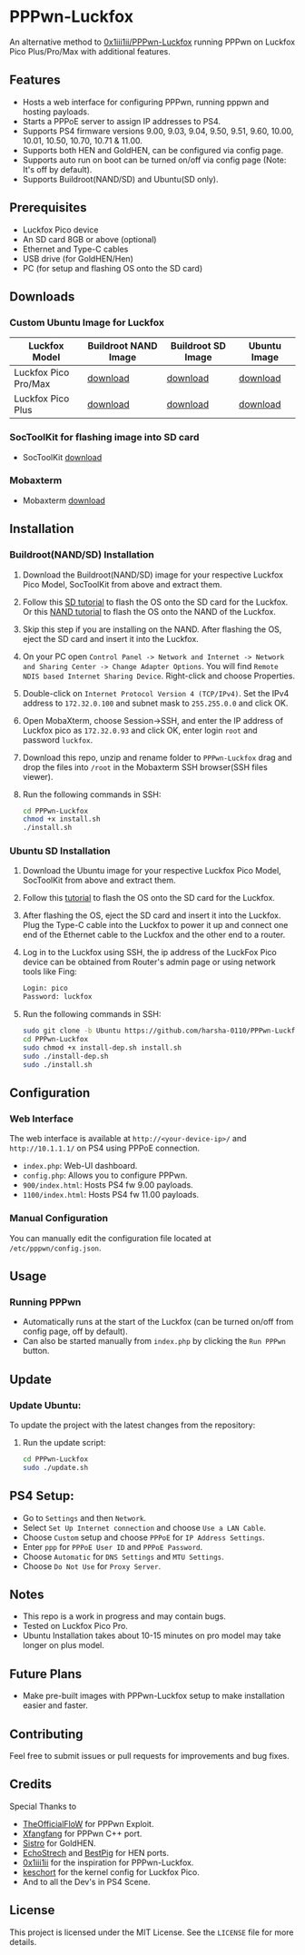 # PPPwn-Luckfox
An alternative method to [0x1iii1ii/PPPwn-Luckfox](https://github.com/0x1iii1ii/PPPwn-Luckfox) running PPPwn on Luckfox Pico Plus/Pro/Max with additional features.

## Features
- Hosts a web interface for configuring PPPwn, running pppwn and hosting payloads.
- Starts a PPPoE server to assign IP addresses to PS4.
- Supports PS4 firmware versions 9.00, 9.03, 9.04, 9.50, 9.51, 9.60, 10.00, 10.01, 10.50, 10.70, 10.71 & 11.00.
- Supports both HEN and GoldHEN, can be configured via config page.
- Supports auto run on boot can be turned on/off via config page (Note: It's off by default).
- Supports Buildroot(NAND/SD) and Ubuntu(SD only).

## Prerequisites
- Luckfox Pico device
- An SD card 8GB or above (optional)
- Ethernet and Type-C cables
- USB drive (for GoldHEN/Hen)
- PC (for setup and flashing OS onto the SD card)

## Downloads
   ### Custom Ubuntu Image for Luckfox
   Luckfox Model | Buildroot NAND Image | Buildroot SD Image | Ubuntu Image
   ------------- | ------------- | ------------- | -------------
   Luckfox Pico Pro/Max | [download](https://github.com/harsha-0110/PPPwn-Luckfox/releases/download/v1.1/Buildroot-NAND-Pro-Max.rar) | [download](https://github.com/harsha-0110/PPPwn-Luckfox/releases/download/v1.1/Buildroot-SD-Pro-Max.rar) | [download](https://github.com/harsha-0110/PPPwn-Luckfox/releases/download/v1.0/Luckfox.pico.pro-max.img.rar)
   Luckfox Pico Plus | [download](https://github.com/harsha-0110/PPPwn-Luckfox/releases/download/v1.1/Buildroot-NAND-Plus.rar) | [download](https://github.com/harsha-0110/PPPwn-Luckfox/releases/download/v1.1/Buildroot-SD-Plus.rar) | [download](https://github.com/harsha-0110/PPPwn-Luckfox/releases/download/v1.0/Luckfox.pico.plus.img.rar)

   ### SocToolKit for flashing image into SD card
   - SocToolKit [download](https://files.luckfox.com/wiki/Luckfox-Pico/Software/SocToolKit.zip)

   ### Mobaxterm
   - Mobaxterm [download](https://download.mobatek.net/2422024061715901/MobaXterm_Portable_v24.2.zip)


## Installation
### Buildroot(NAND/SD) Installation
1. Download the Buildroot(NAND/SD) image for your respective Luckfox Pico Model, SocToolKit from above and extract them.

2. Follow this [SD tutorial](https://wiki.luckfox.com/Luckfox-Pico/Luckfox-Pico-SD-Card-burn-image) to flash the OS onto the SD card for the Luckfox. Or this [NAND tutorial](https://wiki.luckfox.com/Luckfox-Pico/Luckfox-Pico-Flash-burn-image) to flash the OS onto the NAND of the Luckfox.

3. Skip this step if you are installing on the NAND. After flashing the OS, eject the SD card and insert it into the Luckfox.

4. On your PC open `Control Panel -> Network and Internet -> Network and Sharing Center -> Change Adapter Options`. You will find `Remote NDIS based Internet Sharing Device`. Right-click and choose Properties.

5. Double-click on `Internet Protocol Version 4 (TCP/IPv4)`. Set the IPv4 address to `172.32.0.100` and subnet mask to `255.255.0.0` and click OK.

6. Open MobaXterm, choose Session->SSH, and enter the IP address of Luckfox pico as `172.32.0.93` and click OK, enter login `root` and password `luckfox`. 

7. Download this repo, unzip and rename folder to `PPPwn-Luckfox` drag and drop the files into `/root` in the Mobaxterm SSH browser(SSH files viewer).

8. Run the following commands in SSH:
   ```sh
   cd PPPwn-Luckfox
   chmod +x install.sh
   ./install.sh
   ```

### Ubuntu SD Installation
1. Download the Ubuntu image for your respective Luckfox Pico Model, SocToolKit from above and extract them.

2. Follow this [tutorial](https://wiki.luckfox.com/Luckfox-Pico/Luckfox-Pico-SD-Card-burn-image) to flash the OS onto the SD card for the Luckfox.

3. After flashing the OS, eject the SD card and insert it into the Luckfox. Plug the Type-C cable into the Luckfox to power it up and connect one end of the Ethernet cable to the Luckfox and the other end to a router.

4. Log in to the Luckfox using SSH, the ip address of the LuckFox Pico device can be obtained from Router's admin page or using network tools like Fing:
    ```sh
    Login: pico
    Password: luckfox
    ```

5. Run the following commands in SSH:
   ```sh
   sudo git clone -b Ubuntu https://github.com/harsha-0110/PPPwn-Luckfox.git
   cd PPPwn-Luckfox
   sudo chmod +x install-dep.sh install.sh
   sudo ./install-dep.sh
   sudo ./install.sh
   ```

## Configuration

### Web Interface
The web interface is available at `http://<your-device-ip>/` and `http://10.1.1.1/` on PS4 using PPPoE connection.
- `index.php`: Web-UI dashboard.
- `config.php`: Allows you to configure PPPwn.
- `900/index.html`: Hosts PS4 fw 9.00 payloads.
- `1100/index.html`: Hosts PS4 fw 11.00 payloads.

### Manual Configuration
You can manually edit the configuration file located at `/etc/pppwn/config.json`.

## Usage

### Running PPPwn
- Automatically runs at the start of the Luckfox (can be turned on/off from config page, off by default).
- Can also be started manually from `index.php` by clicking the `Run PPPwn` button.

## Update
### Update Ubuntu:
To update the project with the latest changes from the repository:

1. Run the update script:
   ```sh
   cd PPPwn-Luckfox
   sudo ./update.sh
   ```

## PS4 Setup:
- Go to `Settings` and then `Network`.
- Select `Set Up Internet connection` and choose `Use a LAN Cable`.
- Choose `Custom` setup and choose `PPPoE` for `IP Address Settings`.
- Enter `ppp` for `PPPoE User ID` and `PPPoE Password`.
- Choose `Automatic` for `DNS Settings` and `MTU Settings`.
- Choose `Do Not Use` for `Proxy Server`.

## Notes
- This repo is a work in progress and may contain bugs.
- Tested on Luckfox Pico Pro.
- Ubuntu Installation takes about 10-15 minutes on pro model may take longer on plus model.

## Future Plans
- Make pre-built images with PPPwn-Luckfox setup to make installation easier and faster.

## Contributing
Feel free to submit issues or pull requests for improvements and bug fixes.

## Credits
Special Thanks to
- [TheOfficialFloW](https://github.com/TheOfficialFloW) for PPPwn Exploit.
- [Xfangfang](https://github.com/xfangfang) for PPPwn C++ port.
- [Sistro](https://github.com/SiSTR0) for GoldHEN.
- [EchoStrech](https://github.com/EchoStretch) and [BestPig](https://x.com/BestPig) for HEN ports.
- [0x1iii1ii](https://github.com/0x1iii1ii) for the inspiration for PPPwn-Luckfox.
- [keschort](https://github.com/keschort) for the kernel config for Luckfox Pico.
- And to all the Dev's in PS4 Scene.

## License
This project is licensed under the MIT License. See the `LICENSE` file for more details.
